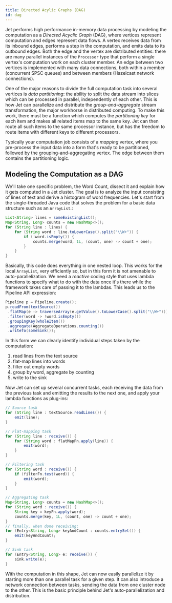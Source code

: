 ```yaml
---
title: Directed Acylic Graphs (DAG)
id: dag
---
```


Jet performs high performance in-memory data processing by modeling the
computation as a _Directed Acyclic Graph_ (DAG), where vertices
represent computation and edges represent data flows. A vertex receives
data from its inbound edges, performs a step in the computation, and
emits data to its outbound edges. Both the edge and the vertex are
distributed entities: there are many parallel instances of the
`Processor` type that perform a single vertex's computation work on
each cluster member. An edge between two vertices is implemented with
many data connections, both within a member (concurrent SPSC queues) and
between members (Hazelcast network connections).

One of the major reasons to divide the full computation task into
several vertices is _data partitioning_: the ability to split the data
stream into slices which can be processed in parallel, independently of
each other. This is how Jet can parallelize and distribute the
_group-and-aggregate_ stream transformation, the major workhorse in
distributed computing. To make this work, there must be a function which
computes the _partitioning key_ for each item and makes all related
items map to the same key. Jet can then route all such items to the same
processor instance, but has the freedom to route items with different
keys to different processors.

Typically your computation job consists of a _mapping_ vertex, where you
pre-process the input data into a form that's ready to be partitioned,
followed by the grouping-and-aggregating vertex. The edge between them
contains the partitioning logic.

## Modeling the Computation as a DAG

We'll take one specific problem, the Word Count, dissect it and explain
how it gets computed in a Jet cluster. The goal is to analyze the input
consisting of lines of text and derive a histogram of word frequencies.
Let's start from the single-threaded Java code that solves the problem
for a basic data structure such as an
`ArrayList`.:

```java
List<String> lines = someExistingList();
Map<String, Long> counts = new HashMap<>();
for (String line : lines) {
    for (String word : line.toLowerCase().split("\\W+")) {
        if (!word.isEmpty()) {
            counts.merge(word, 1L, (count, one) -> count + one);
        }
    }
}
```

Basically, this code does everything in one nested loop. This works for
the local `ArrayList`, very efficiently so, but in this form it is not
amenable to auto-parallelization. We need a _reactive_ coding style that
uses lambda functions to specify what to do with the data once it's
there while the framework takes care of passing it to the lambdas. This
leads us to the Pipeline API expression:

```java
Pipeline p = Pipeline.create();
p.readFrom(textSource())
 .flatMap(e -> traverseArray(e.getValue().toLowerCase().split("\\W+")))
 .filter(word -> !word.isEmpty())
 .groupingKey(wholeItem())
 .aggregate(AggregateOperations.counting())
 .writeTo(someSink());
```

In this form we can clearly identify individual steps taken by the
computation:

1. read lines from the text source
2. flat-map lines into words
3. filter out empty words
4. group by word, aggregate by counting
5. write to the sink

Now Jet can set up several concurrent tasks, each receiving the data
from the previous task and emitting the results to the next one, and
apply your lambda functions as plug-ins:

```java
// Source task
for (String line : textSource.readLines()) {
    emit(line);
}
```

```java
// Flat-mapping task
for (String line : receive()) {
    for (String word : flatMapFn.apply(line)) {
        emit(word);
    }
}
```

```java
// Filtering task
for (String word : receive()) {
    if (filterFn.test(word)) {
        emit(word);
    }
}
```

```java
// Aggregating task
Map<String, Long> counts = new HashMap<>();
for (String word : receive()) {
    String key = keyFn.apply(word);
    counts.merge(key, 1L, (count, one) -> count + one);
}
// finally, when done receiving:
for (Entry<String, Long> keyAndCount : counts.entrySet()) {
    emit(keyAndCount);
}
```

```java
// Sink task
for (Entry<String, Long> e: receive()) {
    sink.write(e);
}
```

With the computation in this shape, Jet can now easily parallelize it by
starting more than one parallel task for a given step. It can also
introduce a network connection between tasks, sending the data from one
cluster node to the other. This is the basic principle behind Jet's
auto-parallelization and distribution.
